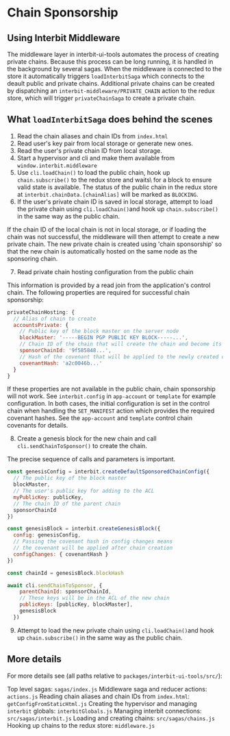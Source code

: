 # Chain Sponsorship

## Using Interbit Middleware

The middleware layer in interbit-ui-tools automates the process of creating private chains. Because this process can be long running, it is handled in the background by several sagas. When the middleware is connected to the store it automatically triggers `loadInterbitSaga` which connects to the deault public and private chains. Additional private chains can be created by dispatching an `interbit-middleware/PRIVATE_CHAIN` action to the redux store, which will trigger `privateChainSaga` to create a private chain.

## What `loadInterbitSaga` does behind the scenes

1. Read the chain aliases and chain IDs from `index.html`
2. Read user's key pair from local storage or generate new ones.
3. Read the user's private chain ID from local storage.
4. Start a hypervisor and cli and make them available from `window.interbit.middleware`
5. Use `cli.loadChain()` to load the public chain, hook up `chain.subscribe()` to the redux store and waits\ for a block to ensure valid state is available. The status of the public chain in the redux store at `interbit.chainData.[chainAlias]` will be marked as `BLOCKING`.
6. If the user's private chain ID is saved in local storage, attempt to load the private chain using `cli.loadChain()`and hook up `chain.subscribe()` in the same way as the public chain.

If the chain ID of the local chain is not in local storage, or if loading the chain was not successful, the middleware will then attempt to create a new private chain. The new private chain is created using 'chain sponsorship' so that the new chain is automatically hosted on the same node as the sponsoring chain.

7. Read private chain hosting configuration from the public chain

This information is provided by a read join from the application's control chain. The following properties are required for successful chain sponsorship:

```js
privateChainHosting: {
  // Alias of chain to create
  accountsPrivate: {
    // Public key of the block master on the server node
    blockMaster: '-----BEGIN PGP PUBLIC KEY BLOCK-----...',
    // Chain ID of the chain that will create the chain and become its parent
    sponsorChainId: '9f585848...',
    // Hash of the covenant that will be applied to the newly created chain
    covenantHash: 'a2c0046b...'
  }
}
```

If these properties are not available in the public chain, chain sponsorship will not work. See `interbit.config` in `app-account` or `template` for example configuration. In both cases, the initial configuration is set in the control chain when handling the `SET_MANIFEST` action which provides the required covenant hashes. See the `app-account` and `template` control chain covenants for details.

8. Create a genesis block for the new chain and call `cli.sendChainToSponsor()` to create the chain.

The precise sequence of calls and parameters is important.

```js
const genesisConfig = interbit.createDefaultSponsoredChainConfig({
  // The public key of the block master
  blockMaster,
  // The user's public key for adding to the ACL
  myPublicKey: publicKey,
  // The chain ID of the parent chain
  sponsorChainId
})

const genesisBlock = interbit.createGenesisBlock({
  config: genesisConfig,
  // Passing the covenant hash in config changes means
  // the covenant will be applied after chain creation
  configChanges: { covenantHash }
})

const chainId = genesisBlock.blockHash

await cli.sendChainToSponsor, {
    parentChainId: sponsorChainId,
    // These keys will be in the ACL of the new chain
    publicKeys: [publicKey, blockMaster],
    genesisBlock
  })

```

9. Attempt to load the new private chain using `cli.loadChain()`and hook up `chain.subscribe()` in the same way as the public chain.


## More details

For more details see (all paths relative to `packages/interbit-ui-tools/src/`):

Top level sagas: `sagas/index.js`
Middleware saga and reducer actions: `actions.js`
Reading chain aliases and chain IDs from `index.html`: `getConfigFromStaticHtml.js`
Creating the hypervisor and managing `interbit` globals: `interbitGlobals.js`
Managing interbit connections: `src/sagas/interbit.js`
Loading and creating chains: `src/sagas/chains.js`
Hooking up chains to the redux store: `middleware.js`

